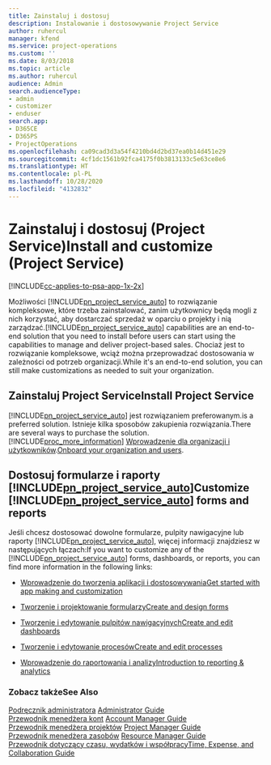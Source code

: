 ```yaml
---
title: Zainstaluj i dostosuj
description: Instalowanie i dostosowywanie Project Service
author: ruhercul
manager: kfend
ms.service: project-operations
ms.custom: ''
ms.date: 8/03/2018
ms.topic: article
ms.author: ruhercul
audience: Admin
search.audienceType:
- admin
- customizer
- enduser
search.app:
- D365CE
- D365PS
- ProjectOperations
ms.openlocfilehash: ca09cad3d3a54f4210bd4d2bd37ea0b14d451e29
ms.sourcegitcommit: 4cf1dc1561b92fca4175f0b3813133c5e63ce8e6
ms.translationtype: HT
ms.contentlocale: pl-PL
ms.lasthandoff: 10/28/2020
ms.locfileid: "4132832"
---
```

# <a name="install-and-customize-project-service"></a><span data-ttu-id="1208d-103">Zainstaluj i dostosuj (Project Service)</span><span class="sxs-lookup"><span data-stu-id="1208d-103">Install and customize (Project Service)</span></span>

[!INCLUDE[cc-applies-to-psa-app-1x-2x](../includes/cc-applies-to-psa-app-1x-2x.md)]

<span data-ttu-id="1208d-104">Możliwości [!INCLUDE[pn_project_service_auto](../includes/pn-project-service-auto.md)] to rozwiązanie kompleksowe, które trzeba zainstalować, zanim użytkownicy będą mogli z nich korzystać, aby dostarczać sprzedaż w oparciu o projekty i nią zarządzać.</span><span class="sxs-lookup"><span data-stu-id="1208d-104">[!INCLUDE[pn_project_service_auto](../includes/pn-project-service-auto.md)] capabilities are an end-to-end solution that you need to install before users can start using the capabilities to manage and deliver project-based sales.</span></span> <span data-ttu-id="1208d-105">Chociaż jest to rozwiązanie kompleksowe, wciąż można przeprowadzać dostosowania w zależności od potrzeb organizacji.</span><span class="sxs-lookup"><span data-stu-id="1208d-105">While it's an end-to-end solution, you can still make customizations as needed to suit your organization.</span></span>  
<!-- TODO: I expect to find the information on how to get and install this here. Please find that and add it here. Same for Project Service.--> 
  
## <a name="install-project-service"></a><span data-ttu-id="1208d-106">Zainstaluj Project Service</span><span class="sxs-lookup"><span data-stu-id="1208d-106">Install Project Service</span></span>  
 [!INCLUDE[pn_project_service_auto](../includes/pn-project-service-auto.md)] <span data-ttu-id="1208d-107">jest rozwiązaniem preferowanym.</span><span class="sxs-lookup"><span data-stu-id="1208d-107">is a preferred solution.</span></span> <span data-ttu-id="1208d-108">Istnieje kilka sposobów zakupienia rozwiązania.</span><span class="sxs-lookup"><span data-stu-id="1208d-108">There are several ways to purchase the solution.</span></span> [!INCLUDE[proc_more_information](../includes/proc-more-information.md)] <span data-ttu-id="1208d-109">[Wprowadzenie dla organizacji i użytkowników](https://docs.microsoft.com/dynamics365/customerengagement/on-premises/admin/onboard-your-organization-and-users-to-dynamics-365-online).</span><span class="sxs-lookup"><span data-stu-id="1208d-109">[Onboard your organization and users](https://docs.microsoft.com/dynamics365/customerengagement/on-premises/admin/onboard-your-organization-and-users-to-dynamics-365-online).</span></span>  
  
## <a name="customize-pn_project_service_auto-forms-and-reports"></a><span data-ttu-id="1208d-110">Dostosuj formularze i raporty [!INCLUDE[pn_project_service_auto](../includes/pn-project-service-auto.md)]</span><span class="sxs-lookup"><span data-stu-id="1208d-110">Customize [!INCLUDE[pn_project_service_auto](../includes/pn-project-service-auto.md)] forms and reports</span></span>  
 <span data-ttu-id="1208d-111">Jeśli chcesz dostosować dowolne formularze, pulpity nawigacyjne lub raporty [!INCLUDE[pn_project_service_auto](../includes/pn-project-service-auto.md)], więcej informacji znajdziesz w następujących łączach:</span><span class="sxs-lookup"><span data-stu-id="1208d-111">If you want to customize any of the [!INCLUDE[pn_project_service_auto](../includes/pn-project-service-auto.md)] forms, dashboards, or reports, you can find more information in the following links:</span></span>  
  
- [<span data-ttu-id="1208d-112">Wprowadzenie do tworzenia aplikacji i dostosowywania</span><span class="sxs-lookup"><span data-stu-id="1208d-112">Get started with app making and customization</span></span>](https://docs.microsoft.com/dynamics365/customerengagement/on-premises/customize/getting-started-customization)  
  
- [<span data-ttu-id="1208d-113">Tworzenie i projektowanie formularzy</span><span class="sxs-lookup"><span data-stu-id="1208d-113">Create and design forms</span></span>](https://docs.microsoft.com/dynamics365/customerengagement/on-premises/customize/create-design-forms)  
  
- [<span data-ttu-id="1208d-114">Tworzenie i edytowanie pulpitów nawigacyjnych</span><span class="sxs-lookup"><span data-stu-id="1208d-114">Create and edit dashboards</span></span>](https://docs.microsoft.com/dynamics365/customerengagement/on-premises/customize/create-edit-dashboards)  
  
- [<span data-ttu-id="1208d-115">Tworzenie i edytowanie procesów</span><span class="sxs-lookup"><span data-stu-id="1208d-115">Create and edit processes</span></span>](https://docs.microsoft.com/dynamics365/customerengagement/on-premises/customize/guide-staff-through-common-tasks-processes)  
  
- [<span data-ttu-id="1208d-116">Wprowadzenie do raportowania i analizy</span><span class="sxs-lookup"><span data-stu-id="1208d-116">Introduction to reporting & analytics</span></span>](https://docs.microsoft.com/dynamics365/customerengagement/on-premises/analytics/reporting-analytics-with-dynamics-365)  
  
### <a name="see-also"></a><span data-ttu-id="1208d-117">Zobacz także</span><span class="sxs-lookup"><span data-stu-id="1208d-117">See Also</span></span>  
 <span data-ttu-id="1208d-118">[Podręcznik administratora](../psa/admin-guide.md) </span><span class="sxs-lookup"><span data-stu-id="1208d-118">[Administrator Guide](../psa/admin-guide.md) </span></span>  
 <span data-ttu-id="1208d-119">[Przewodnik menedżera kont](../psa/account-manager-guide.md) </span><span class="sxs-lookup"><span data-stu-id="1208d-119">[Account Manager Guide](../psa/account-manager-guide.md) </span></span>  
 <span data-ttu-id="1208d-120">[Przewodnik menedżera projektów](../psa/project-manager-guide.md) </span><span class="sxs-lookup"><span data-stu-id="1208d-120">[Project Manager Guide](../psa/project-manager-guide.md) </span></span>  
 <span data-ttu-id="1208d-121">[Przewodnik menedżera zasobów](../psa/resource-manager-guide.md) </span><span class="sxs-lookup"><span data-stu-id="1208d-121">[Resource Manager Guide](../psa/resource-manager-guide.md) </span></span>  
 [<span data-ttu-id="1208d-122">Przewodnik dotyczący czasu, wydatków i współpracy</span><span class="sxs-lookup"><span data-stu-id="1208d-122">Time, Expense, and Collaboration Guide</span></span>](../psa/time-expense-collaboration-guide.md)
